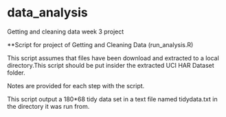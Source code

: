 data_analysis
==============

Getting and cleaning data week 3 project




**Script for project of Getting and Cleaning Data (run_analysis.R)

This script assumes that files have been download and extracted to a local directory.This script should be put insider the extracted UCI HAR Dataset folder.

Notes are provided for each step with the script. 

This script output a  180*68 tidy data set in a text file named tidydata.txt in the directory it was run from.
